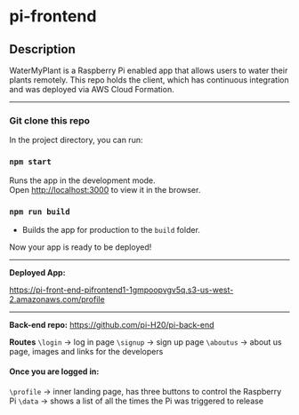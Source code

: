 # pi-frontend

## Description
WaterMyPlant is a Raspberry Pi enabled app that allows users to water their plants remotely. This repo holds the client, which has continuous integration and was deployed via AWS Cloud Formation.

***
### Git clone this repo

In the project directory, you can run:

### `npm start`

Runs the app in the development mode.<br>
Open [http://localhost:3000](http://localhost:3000) to view it in the browser.

### `npm run build`

* Builds the app for production to the `build` folder.

Now your app is ready to be deployed!
***

**Deployed App:**

https://pi-front-end-pifrontend1-1gmpoopvgv5q.s3-us-west-2.amazonaws.com/profile
***

**Back-end repo:**
https://github.com/pi-H20/pi-back-end

**Routes**
`\login` -> log in page
`\signup` -> sign up page
`\aboutus` -> about us page, images and links for the developers
#### Once you are logged in:
`\profile` -> inner landing page, has three buttons to control the Raspberry Pi
`\data` -> shows a list of all the times the Pi was triggered to release
